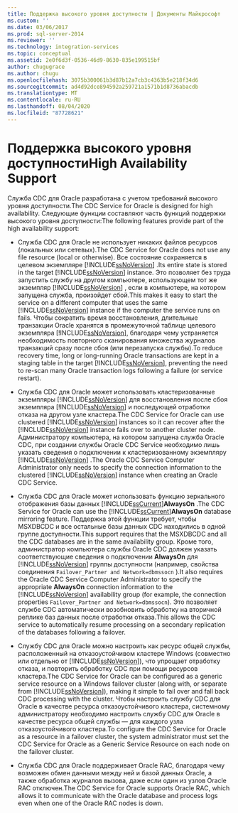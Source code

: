 ```yaml
---
title: Поддержка высокого уровня доступности | Документы Майкрософт
ms.custom: ''
ms.date: 03/06/2017
ms.prod: sql-server-2014
ms.reviewer: ''
ms.technology: integration-services
ms.topic: conceptual
ms.assetid: 2e0f6d3f-0536-46d9-8630-835e199515bf
author: chugugrace
ms.author: chugu
ms.openlocfilehash: 3075b300061b3d87b12a7cb3c4363b5e218f34d6
ms.sourcegitcommit: ad4d92dce894592a259721a1571b1d8736abacdb
ms.translationtype: MT
ms.contentlocale: ru-RU
ms.lasthandoff: 08/04/2020
ms.locfileid: "87728621"
---
```

# <a name="high-availability-support"></a><span data-ttu-id="91a9f-102">Поддержка высокого уровня доступности</span><span class="sxs-lookup"><span data-stu-id="91a9f-102">High Availability Support</span></span>
  <span data-ttu-id="91a9f-103">Служба CDC для Oracle разработана с учетом требований высокого уровня доступности.</span><span class="sxs-lookup"><span data-stu-id="91a9f-103">The CDC Service for Oracle is designed for high availability.</span></span> <span data-ttu-id="91a9f-104">Следующие функции составляют часть функций поддержки высокого уровня доступности:</span><span class="sxs-lookup"><span data-stu-id="91a9f-104">The following features provide part of the high availability support:</span></span>  
  
-   <span data-ttu-id="91a9f-105">Служба CDC для Oracle не использует никаких файлов ресурсов (локальных или сетевых).</span><span class="sxs-lookup"><span data-stu-id="91a9f-105">The CDC Service for Oracle does not use any file resource (local or otherwise).</span></span> <span data-ttu-id="91a9f-106">Все состояние сохраняется в целевом экземпляре [!INCLUDE[ssNoVersion](../../includes/ssnoversion-md.md)] .</span><span class="sxs-lookup"><span data-stu-id="91a9f-106">Its entire state is stored in the target [!INCLUDE[ssNoVersion](../../includes/ssnoversion-md.md)] instance.</span></span> <span data-ttu-id="91a9f-107">Это позволяет без труда запустить службу на другом компьютере, использующем тот же экземпляр [!INCLUDE[ssNoVersion](../../includes/ssnoversion-md.md)] , если в компьютере, на котором запущена служба, произойдет сбой.</span><span class="sxs-lookup"><span data-stu-id="91a9f-107">This makes it easy to start the service on a different computer that uses the same [!INCLUDE[ssNoVersion](../../includes/ssnoversion-md.md)] instance if the computer the service runs on fails.</span></span> <span data-ttu-id="91a9f-108">Чтобы сократить время восстановления, длительные транзакции Oracle хранятся в промежуточной таблице целевого экземпляра [!INCLUDE[ssNoVersion](../../includes/ssnoversion-md.md)], благодаря чему устраняется необходимость повторного сканирования множества журналов транзакций сразу после сбоя (или перезапуска службы).</span><span class="sxs-lookup"><span data-stu-id="91a9f-108">To reduce recovery time, long or long-running Oracle transactions are kept in a staging table in the target [!INCLUDE[ssNoVersion](../../includes/ssnoversion-md.md)], preventing the need to re-scan many Oracle transaction logs following a failure (or service restart).</span></span>  
  
-   <span data-ttu-id="91a9f-109">Служба CDC для Oracle может использовать кластеризованные экземпляры [!INCLUDE[ssNoVersion](../../includes/ssnoversion-md.md)] для восстановления после сбоя экземпляра [!INCLUDE[ssNoVersion](../../includes/ssnoversion-md.md)] и последующей отработки отказа на другом узле кластера.</span><span class="sxs-lookup"><span data-stu-id="91a9f-109">The CDC Service for Oracle can use clustered [!INCLUDE[ssNoVersion](../../includes/ssnoversion-md.md)] instances so it can recover after the [!INCLUDE[ssNoVersion](../../includes/ssnoversion-md.md)] instance fails over to another cluster node.</span></span> <span data-ttu-id="91a9f-110">Администратору компьютера, на котором запущена служба Oracle CDC, при создании службы Oracle CDC Service необходимо лишь указать сведения о подключении к кластеризованному экземпляру [!INCLUDE[ssNoVersion](../../includes/ssnoversion-md.md)] .</span><span class="sxs-lookup"><span data-stu-id="91a9f-110">The Oracle CDC Service Computer Administrator only needs to specify the connection information to the clustered [!INCLUDE[ssNoVersion](../../includes/ssnoversion-md.md)] instance when creating an Oracle CDC Service.</span></span>  
  
-   <span data-ttu-id="91a9f-111">Служба CDC для Oracle может использовать функцию зеркального отображения базы данных [!INCLUDE[ssCurrent](../../includes/sscurrent-md.md)]**AlwaysOn** .</span><span class="sxs-lookup"><span data-stu-id="91a9f-111">The CDC Service for Oracle can use the [!INCLUDE[ssCurrent](../../includes/sscurrent-md.md)]**AlwaysOn** database mirroring feature.</span></span> <span data-ttu-id="91a9f-112">Поддержка этой функции требует, чтобы MSXDBCDC и все остальные базы данных CDC находились в одной группе доступности.</span><span class="sxs-lookup"><span data-stu-id="91a9f-112">This support requires that the MSXDBCDC and all the CDC databases are in the same availability group.</span></span> <span data-ttu-id="91a9f-113">Кроме того, администратор компьютера службы Oracle CDC должен указать соответствующие сведения о подключении **AlwaysOn** для [!INCLUDE[ssNoVersion](../../includes/ssnoversion-md.md)] группы доступности (например, свойства соединения `Failover_Partner and Network=dbmssocn` ).</span><span class="sxs-lookup"><span data-stu-id="91a9f-113">It also requires the Oracle CDC Service Computer Administrator to specify the appropriate **AlwaysOn** connection information to the [!INCLUDE[ssNoVersion](../../includes/ssnoversion-md.md)] availability group (for example, the connection properties `Failover_Partner and Network=dbmssocn`).</span></span> <span data-ttu-id="91a9f-114">Это позволяет службе CDC автоматически возобновить обработку на вторичной реплике баз данных после отработки отказа.</span><span class="sxs-lookup"><span data-stu-id="91a9f-114">This allows the CDC service to automatically resume processing on a secondary replication of the databases following a failover.</span></span>  
  
-   <span data-ttu-id="91a9f-115">Службу CDC для Oracle можно настроить как ресурс общей службы, расположенный на отказоустойчивом кластере Windows (совместно или отдельно от [!INCLUDE[ssNoVersion](../../includes/ssnoversion-md.md)]), что упрощает отработку отказа, и повторить обработку CDC при помощи ресурсов кластера.</span><span class="sxs-lookup"><span data-stu-id="91a9f-115">The CDC Service for Oracle can be configured as a generic service resource on a Windows failover cluster (along with, or separate from [!INCLUDE[ssNoVersion](../../includes/ssnoversion-md.md)]), making it simple to fail over and fall back CDC processing with the cluster.</span></span> <span data-ttu-id="91a9f-116">Чтобы настроить службу CDC для Oracle в качестве ресурса отказоустойчивого кластера, системному администратору необходимо настроить службу CDC для Oracle в качестве ресурса общей службы — для каждого узла отказоустойчивого кластера.</span><span class="sxs-lookup"><span data-stu-id="91a9f-116">To configure the CDC Service for Oracle as a resource in a failover cluster, the system administrator must set the CDC Service for Oracle as a Generic Service Resource on each node on the failover cluster.</span></span>  
  
-   <span data-ttu-id="91a9f-117">Служба CDC для Oracle поддерживает Oracle RAC, благодаря чему возможен обмен данными между ней и базой данных Oracle, а также обработка журналов вызова, даже если один из узлов Oracle RAC отключен.</span><span class="sxs-lookup"><span data-stu-id="91a9f-117">The CDC Service for Oracle supports Oracle RAC, which allows it to communicate with the Oracle database and process logs even when one of the Oracle RAC nodes is down.</span></span>  
  
  

